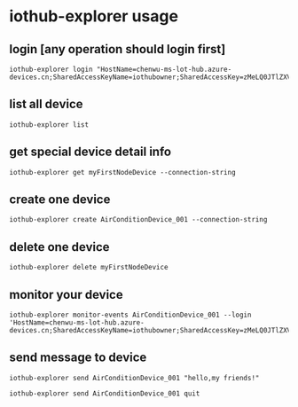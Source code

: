 # iothub-explorer usage

## login	[any operation should login first]
```
iothub-explorer login "HostName=chenwu-ms-lot-hub.azure-devices.cn;SharedAccessKeyName=iothubowner;SharedAccessKey=zMeLQ0JTlZXVcHBVOwRFVmlFtcCz+CtbDpUPBWexbIY="
```

## list all device
```
iothub-explorer list
```

## get special device detail info
```
iothub-explorer get myFirstNodeDevice --connection-string
```

## create one device
```
iothub-explorer create AirConditionDevice_001 --connection-string
```

## delete one device
```
iothub-explorer delete myFirstNodeDevice
```

## monitor your device
```
iothub-explorer monitor-events AirConditionDevice_001 --login 'HostName=chenwu-ms-lot-hub.azure-devices.cn;SharedAccessKeyName=iothubowner;SharedAccessKey=zMeLQ0JTlZXVcHBVOwRFVmlFtcCz+CtbDpUPBWexbIY='
```

## send message to device
```
iothub-explorer send AirConditionDevice_001 "hello,my friends!"
```
```
iothub-explorer send AirConditionDevice_001 quit
```


